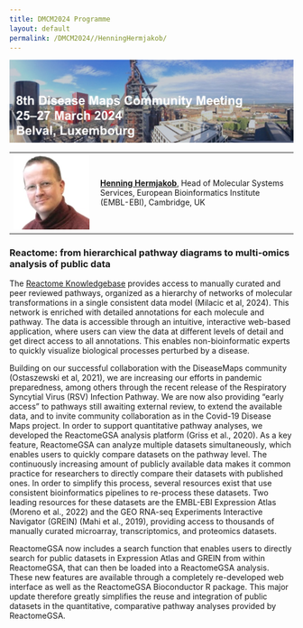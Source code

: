 ```yaml
---
title: DMCM2024 Programme
layout: default
permalink: /DMCM2024//HenningHermjakob/
---
```


<img src="/images/places/Belval08.jpg"/>

<table>
  <tr>
    <td style="width: 140px;">
      <img src="/images/teamhq/HenningHermjakob.jpg" width="135"/></td>
    <td> 
      <a href="https://www.ebi.ac.uk/people/person/henning-hermjakob/" target="_blank"><b>Henning Hermjakob</b></a>, Head of Molecular Systems Services, European Bioinformatics Institute (EMBL-EBI), Cambridge, UK
    </td>
  </tr> 
</table>

### Reactome: from hierarchical pathway diagrams to multi-omics analysis of public data

The [Reactome Knowledgebase](https://reactome.org) provides access to manually curated and peer reviewed pathways, organized as a hierarchy of networks of molecular transformations in a single consistent data model (Milacic et al, 2024). This network is enriched with detailed annotations for each molecule and pathway. The data is accessible through an intuitive, interactive web-based application, where users can view the data at different levels of detail and get direct access to all annotations. This enables non-bioinformatic experts to quickly visualize biological processes perturbed by a disease. 

Building on our successful collaboration with the DiseaseMaps community (Ostaszewski et al, 2021), we are increasing our efforts in pandemic preparedness, among others through the recent release of the Respiratory Syncytial Virus (RSV) Infection Pathway. We are now also providing “early access” to pathways still awaiting external review, to extend the available data, and to invite community collaboration as in the Covid-19 Disease Maps project.
In order to support quantitative pathway analyses, we developed the ReactomeGSA analysis platform (Griss et al., 2020). As a key feature, ReactomeGSA can analyze multiple datasets simultaneously, which enables users to quickly compare datasets on the pathway level. The continuously increasing amount of publicly available data makes it common practice for researchers to directly compare their datasets with published ones. In order to simplify this process, several resources exist that use consistent bioinformatics pipelines to re-process these datasets. Two leading resources for these datasets are the EMBL-EBI Expression Atlas (Moreno et al., 2022) and the GEO RNA-seq Experiments Interactive Navigator (GREIN) (Mahi et al., 2019), providing access to thousands of manually curated microarray, transcriptomics, and proteomics datasets. 

ReactomeGSA now includes a search function that enables users to directly search for public datasets in Expression Atlas and GREIN from within ReactomeGSA, that can then be loaded into a ReactomeGSA analysis. These new features are available through a completely re-developed web interface as well as the ReactomeGSA Bioconductor R package. This major update therefore greatly simplifies the reuse and integration of public datasets in the quantitative, comparative pathway analyses provided by ReactomeGSA.


